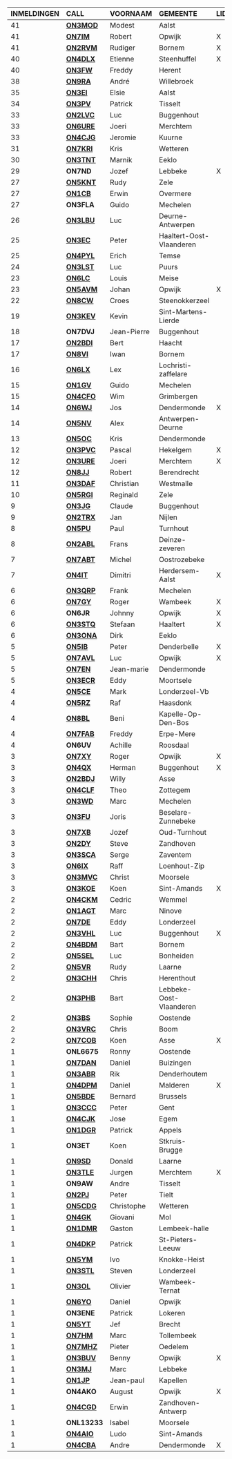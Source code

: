 |INMELDINGEN|CALL|VOORNAAM|GEMEENTE|LID|
|:---|:---|:---|:---|:---|
|41|**<a href="https://www.qrz.com/db/on3mod">ON3MOD</a>** | Modest | Aalst |  |
|41|**<a href="https://www.qrz.com/db/on7im">ON7IM</a>** | Robert | Opwijk | X |
|41|**<a href="https://www.qrz.com/db/on2rvm">ON2RVM</a>** | Rudiger | Bornem | X |
|40|**<a href="https://www.qrz.com/db/on4dlx">ON4DLX</a>** | Etienne | Steenhuffel | X |
|40|**<a href="https://www.qrz.com/db/on3fw">ON3FW</a>** | Freddy | Herent |  |
|38|**<a href="https://www.qrz.com/db/on9ra">ON9RA</a>** | André | Willebroek |  |
|35|**<a href="https://www.qrz.com/db/on3ei">ON3EI</a>** | Elsie | Aalst |  |
|34|**<a href="https://www.qrz.com/db/on3pv">ON3PV</a>** | Patrick | Tisselt |  |
|33|**<a href="https://www.qrz.com/db/on2lvc">ON2LVC</a>** | Luc | Buggenhout |  |
|33|**<a href="https://www.qrz.com/db/on6ure">ON6URE</a>** | Joeri | Merchtem |  |
|33|**<a href="https://www.qrz.com/db/on4cjg">ON4CJG</a>** | Jeromie | Kuurne |  |
|31|**<a href="https://www.qrz.com/db/on7kri">ON7KRI</a>** | Kris | Wetteren |  |
|30|**<a href="https://www.qrz.com/db/on3tnt">ON3TNT</a>** | Marnik | Eeklo |  |
| 29 |**ON7ND**|Jozef|Lebbeke|X|
|27|**<a href="https://www.qrz.com/db/on5knt">ON5KNT</a>** | Rudy | Zele |  |
|27|**<a href="https://www.qrz.com/db/on1cb">ON1CB</a>** | Erwin | Overmere |  |
| 27 |**ON3FLA**|Guido|Mechelen||
|26|**<a href="https://www.qrz.com/db/on3lbu">ON3LBU</a>** | Luc | Deurne-Antwerpen |  |
|25|**<a href="https://www.qrz.com/db/on3ec">ON3EC</a>** | Peter | Haaltert-Oost-Vlaanderen |  |
|25|**<a href="https://www.qrz.com/db/on4pyl">ON4PYL</a>** | Erich | Temse |  |
|24|**<a href="https://www.qrz.com/db/on3lst">ON3LST</a>** | Luc | Puurs |  |
|23|**<a href="https://www.qrz.com/db/on6lc">ON6LC</a>** | Louis | Meise |  |
|23|**<a href="https://www.qrz.com/db/on5avm">ON5AVM</a>** | Johan | Opwijk | X |
|22|**<a href="https://www.qrz.com/db/on8cw">ON8CW</a>** | Croes | Steenokkerzeel |  |
|19|**<a href="https://www.qrz.com/db/on3kev">ON3KEV</a>** | Kevin | Sint-Martens-Lierde |  |
| 18 |**ON7DVJ**|Jean-Pierre|Buggenhout||
|17|**<a href="https://www.qrz.com/db/on2bdi">ON2BDI</a>** | Bert | Haacht |  |
|17|**<a href="https://www.qrz.com/db/on8vi">ON8VI</a>** | Iwan | Bornem |  |
|16|**<a href="https://www.qrz.com/db/on6lx">ON6LX</a>** | Lex | Lochristi-zaffelare |  |
|15|**<a href="https://www.qrz.com/db/on1gv">ON1GV</a>** | Guido | Mechelen |  |
|15|**<a href="https://www.qrz.com/db/on4cfo">ON4CFO</a>** | Wim | Grimbergen |  |
|14|**<a href="https://www.qrz.com/db/on6wj">ON6WJ</a>** | Jos | Dendermonde | X |
|14|**<a href="https://www.qrz.com/db/on5nv">ON5NV</a>** | Alex | Antwerpen-Deurne |  |
|13|**<a href="https://www.qrz.com/db/on5oc">ON5OC</a>** | Kris | Dendermonde |  |
|12|**<a href="https://www.qrz.com/db/on3pvc">ON3PVC</a>** | Pascal | Hekelgem | X |
|12|**<a href="https://www.qrz.com/db/on3ure">ON3URE</a>** | Joeri | Merchtem | X |
|12|**<a href="https://www.qrz.com/db/on8jj">ON8JJ</a>** | Robert | Berendrecht |  |
|11|**<a href="https://www.qrz.com/db/on3daf">ON3DAF</a>** | Christian | Westmalle |  |
|10|**<a href="https://www.qrz.com/db/on5rgi">ON5RGI</a>** | Reginald | Zele |  |
|9|**<a href="https://www.qrz.com/db/on3jg">ON3JG</a>** | Claude | Buggenhout |  |
|9|**<a href="https://www.qrz.com/db/on2trx">ON2TRX</a>** | Jan | Nijlen |  |
|8|**<a href="https://www.qrz.com/db/on5pu">ON5PU</a>** | Paul | Turnhout |  |
|8|**<a href="https://www.qrz.com/db/on2abl">ON2ABL</a>** | Frans | Deinze-zeveren |  |
|7|**<a href="https://www.qrz.com/db/on7abt">ON7ABT</a>** | Michel | Oostrozebeke |  |
|7|**<a href="https://www.qrz.com/db/on4it">ON4IT</a>** | Dimitri | Herdersem-Aalst | X |
|6|**<a href="https://www.qrz.com/db/on3qrp">ON3QRP</a>** | Frank | Mechelen |  |
|6|**<a href="https://www.qrz.com/db/on7gy">ON7GY</a>** | Roger | Wambeek | X |
| 6 |**ON6JR**|Johnny|Opwijk|X|
|6|**<a href="https://www.qrz.com/db/on3stq">ON3STQ</a>** | Stefaan | Haaltert | X |
|6|**<a href="https://www.qrz.com/db/on3ona">ON3ONA</a>** | Dirk | Eeklo |  |
|5|**<a href="https://www.qrz.com/db/on5ib">ON5IB</a>** | Peter | Denderbelle | X |
|5|**<a href="https://www.qrz.com/db/on7avl">ON7AVL</a>** | Luc | Opwijk | X |
|5|**<a href="https://www.qrz.com/db/on7en">ON7EN</a>** | Jean-marie | Dendermonde |  |
|5|**<a href="https://www.qrz.com/db/on3ecr">ON3ECR</a>** | Eddy | Moortsele |  |
|4|**<a href="https://www.qrz.com/db/on5ce">ON5CE</a>** | Mark | Londerzeel-Vb |  |
|4|**<a href="https://www.qrz.com/db/on5rz">ON5RZ</a>** | Raf | Haasdonk |  |
|4|**<a href="https://www.qrz.com/db/on8bl">ON8BL</a>** | Beni | Kapelle-Op-Den-Bos |  |
|4|**<a href="https://www.qrz.com/db/on7fab">ON7FAB</a>** | Freddy | Erpe-Mere |  |
| 4 |**ON6UV**|Achille|Roosdaal||
|3|**<a href="https://www.qrz.com/db/on7xy">ON7XY</a>** | Roger | Opwijk | X |
|3|**<a href="https://www.qrz.com/db/on4qx">ON4QX</a>** | Herman | Buggenhout | X |
|3|**<a href="https://www.qrz.com/db/on2bdj">ON2BDJ</a>** | Willy | Asse |  |
|3|**<a href="https://www.qrz.com/db/on4clf">ON4CLF</a>** | Theo | Zottegem |  |
|3|**<a href="https://www.qrz.com/db/on3wd">ON3WD</a>** | Marc | Mechelen |  |
|3|**<a href="https://www.qrz.com/db/on3fu">ON3FU</a>** | Joris | Beselare-Zunnebeke |  |
|3|**<a href="https://www.qrz.com/db/on7xb">ON7XB</a>** | Jozef | Oud-Turnhout |  |
|3|**<a href="https://www.qrz.com/db/on2dy">ON2DY</a>** | Steve | Zandhoven |  |
|3|**<a href="https://www.qrz.com/db/on3sca">ON3SCA</a>** | Serge | Zaventem |  |
|3|**<a href="https://www.qrz.com/db/on6ix">ON6IX</a>** | Raff | Loenhout-Zip |  |
|3|**<a href="https://www.qrz.com/db/on3mvc">ON3MVC</a>** | Christ | Moorsele |  |
|3|**<a href="https://www.qrz.com/db/on3koe">ON3KOE</a>** | Koen | Sint-Amands | X |
|2|**<a href="https://www.qrz.com/db/on4ckm">ON4CKM</a>** | Cedric | Wemmel |  |
|2|**<a href="https://www.qrz.com/db/on1agt">ON1AGT</a>** | Marc | Ninove |  |
|2|**<a href="https://www.qrz.com/db/on7de">ON7DE</a>** | Eddy | Londerzeel |  |
|2|**<a href="https://www.qrz.com/db/on3vhl">ON3VHL</a>** | Luc | Buggenhout | X |
|2|**<a href="https://www.qrz.com/db/on4bdm">ON4BDM</a>** | Bart | Bornem |  |
|2|**<a href="https://www.qrz.com/db/on5sel">ON5SEL</a>** | Luc | Bonheiden |  |
|2|**<a href="https://www.qrz.com/db/on5vr">ON5VR</a>** | Rudy | Laarne |  |
|2|**<a href="https://www.qrz.com/db/on3chh">ON3CHH</a>** | Chris | Herenthout |  |
|2|**<a href="https://www.qrz.com/db/on3phb">ON3PHB</a>** | Bart | Lebbeke-Oost-Vlaanderen |  |
|2|**<a href="https://www.qrz.com/db/on3bs">ON3BS</a>** | Sophie | Oostende |  |
|2|**<a href="https://www.qrz.com/db/on3vrc">ON3VRC</a>** | Chris | Boom |  |
|2|**<a href="https://www.qrz.com/db/on7cob">ON7COB</a>** | Koen | Asse | X |
| 1 |**ONL6675**|Ronny|Oostende||
|1|**<a href="https://www.qrz.com/db/on7dan">ON7DAN</a>** | Daniel | Buizingen |  |
|1|**<a href="https://www.qrz.com/db/on3abr">ON3ABR</a>** | Rik | Denderhoutem |  |
|1|**<a href="https://www.qrz.com/db/on4dpm">ON4DPM</a>** | Daniel | Malderen | X |
|1|**<a href="https://www.qrz.com/db/on5bde">ON5BDE</a>** | Bernard | Brussels |  |
|1|**<a href="https://www.qrz.com/db/on3ccc">ON3CCC</a>** | Peter | Gent |  |
|1|**<a href="https://www.qrz.com/db/on4cjk">ON4CJK</a>** | Jose | Egem |  |
|1|**<a href="https://www.qrz.com/db/on1dgr">ON1DGR</a>** | Patrick | Appels |  |
| 1 |**ON3ET**|Koen|Stkruis-Brugge||
|1|**<a href="https://www.qrz.com/db/on9sd">ON9SD</a>** | Donald | Laarne |  |
|1|**<a href="https://www.qrz.com/db/on3tle">ON3TLE</a>** | Jurgen | Merchtem | X |
| 1 |**ON9AW**|Andre|Tisselt||
|1|**<a href="https://www.qrz.com/db/on2pj">ON2PJ</a>** | Peter | Tielt |  |
|1|**<a href="https://www.qrz.com/db/on5cdg">ON5CDG</a>** | Christophe | Wetteren |  |
|1|**<a href="https://www.qrz.com/db/on4gk">ON4GK</a>** | Giovani | Mol |  |
|1|**<a href="https://www.qrz.com/db/on1dmr">ON1DMR</a>** | Gaston | Lembeek-halle |  |
|1|**<a href="https://www.qrz.com/db/on4dkp">ON4DKP</a>** | Patrick | St-Pieters-Leeuw |  |
|1|**<a href="https://www.qrz.com/db/on5ym">ON5YM</a>** | Ivo | Knokke-Heist |  |
|1|**<a href="https://www.qrz.com/db/on3stl">ON3STL</a>** | Steven | Londerzeel |  |
|1|**<a href="https://www.qrz.com/db/on3ol">ON3OL</a>** | Olivier | Wambeek-Ternat |  |
|1|**<a href="https://www.qrz.com/db/on6yo">ON6YO</a>** | Daniel | Opwijk |  |
| 1 |**ON3ENE**|Patrick|Lokeren||
|1|**<a href="https://www.qrz.com/db/on5yt">ON5YT</a>** | Jef | Brecht |  |
|1|**<a href="https://www.qrz.com/db/on7hm">ON7HM</a>** | Marc | Tollembeek |  |
|1|**<a href="https://www.qrz.com/db/on7mhz">ON7MHZ</a>** | Pieter | Oedelem |  |
|1|**<a href="https://www.qrz.com/db/on3buv">ON3BUV</a>** | Benny | Opwijk | X |
|1|**<a href="https://www.qrz.com/db/on3mj">ON3MJ</a>** | Marc | Lebbeke |  |
|1|**<a href="https://www.qrz.com/db/on1jp">ON1JP</a>** | Jean-paul | Kapellen |  |
| 1 |**ON4AKO**|August|Opwijk|X|
|1|**<a href="https://www.qrz.com/db/on4cgd">ON4CGD</a>** | Erwin | Zandhoven-Antwerp |  |
| 1 |**ONL13233**|Isabel|Moorsele||
|1|**<a href="https://www.qrz.com/db/on4aio">ON4AIO</a>** | Ludo | Sint-Amands |  |
|1|**<a href="https://www.qrz.com/db/on4cba">ON4CBA</a>** | Andre | Dendermonde | X |
